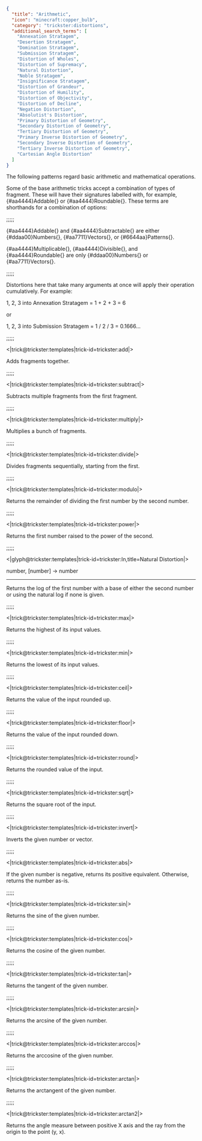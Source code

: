 ```json
{
  "title": "Arithmetic",
  "icon": "minecraft:copper_bulb",
  "category": "trickster:distortions",
  "additional_search_terms": [
    "Annexation Stratagem",
    "Desertion Stratagem",
    "Domination Stratagem",
    "Submission Stratagem",
    "Distortion of Wholes",
    "Distortion of Supremacy",
    "Natural Distortion",
    "Noble Stratagem",
    "Insignificance Stratagem",
    "Distortion of Grandeur",
    "Distortion of Humility",
    "Distortion of Objectivity",
    "Distortion of Decline",
    "Negation Distortion",
    "Absolutist's Distortion",
    "Primary Distortion of Geometry",
    "Secondary Distortion of Geometry",
    "Tertiary Distortion of Geometry",
    "Primary Inverse Distortion of Geometry",
    "Secondary Inverse Distortion of Geometry",
    "Tertiary Inverse Distortion of Geometry",
    "Cartesian Angle Distortion"
  ]
}
```

The following patterns regard basic arithmetic and mathematical operations.


Some of the base arithmetic tricks accept a combination of types of fragment. 
These will have their signatures labelled with, for example, {#aa4444}Addable{} or {#aa4444}Roundable{}.
These terms are shorthands for a combination of options:

;;;;;

{#aa4444}Addable{} and {#aa4444}Subtractable{} are either {#ddaa00}Numbers{}, {#aa7711}Vectors{}, or {#6644aa}Patterns{}.


{#aa4444}Multiplicable{}, {#aa4444}Divisible{}, and {#aa4444}Roundable{}
are only {#ddaa00}Numbers{} or {#aa7711}Vectors{}.

;;;;;

Distortions here that take many arguments at once will apply their operation cumulatively.
For example:


1, 2, 3 into Annexation Stratagem = 1 + 2 + 3 = 6


or


1, 2, 3 into Submission Stratagem = 1 / 2 / 3 = 0.1666...

;;;;;

<|trick@trickster:templates|trick-id=trickster:add|>

Adds fragments together.

;;;;;

<|trick@trickster:templates|trick-id=trickster:subtract|>

Subtracts multiple fragments from the first fragment.

;;;;;

<|trick@trickster:templates|trick-id=trickster:multiply|>

Multiplies a bunch of fragments.

;;;;;

<|trick@trickster:templates|trick-id=trickster:divide|>

Divides fragments sequentially, starting from the first.

;;;;;

<|trick@trickster:templates|trick-id=trickster:modulo|>

Returns the remainder of dividing the first number by the second number.

;;;;;

<|trick@trickster:templates|trick-id=trickster:power|>

Returns the first number raised to the power of the second.

;;;;;

<|glyph@trickster:templates|trick-id=trickster:ln,title=Natural Distortion|>

number, [number] -> number

---

Returns the log of the first number with a base of either the second number or using the natural log if none is given.

;;;;;

<|trick@trickster:templates|trick-id=trickster:max|>

Returns the highest of its input values.

;;;;;

<|trick@trickster:templates|trick-id=trickster:min|>

Returns the lowest of its input values.

;;;;;

<|trick@trickster:templates|trick-id=trickster:ceil|>

Returns the value of the input rounded up.

;;;;;

<|trick@trickster:templates|trick-id=trickster:floor|>

Returns the value of the input rounded down.

;;;;;

<|trick@trickster:templates|trick-id=trickster:round|>

Returns the rounded value of the input.

;;;;;

<|trick@trickster:templates|trick-id=trickster:sqrt|>

Returns the square root of the input.

;;;;;

<|trick@trickster:templates|trick-id=trickster:invert|>

Inverts the given number or vector.

;;;;;

<|trick@trickster:templates|trick-id=trickster:abs|>

If the given number is negative, returns its positive equivalent. Otherwise, returns the number as-is.

;;;;;

<|trick@trickster:templates|trick-id=trickster:sin|>

Returns the sine of the given number.

;;;;;

<|trick@trickster:templates|trick-id=trickster:cos|>

Returns the cosine of the given number.

;;;;;

<|trick@trickster:templates|trick-id=trickster:tan|>

Returns the tangent of the given number.

;;;;;

<|trick@trickster:templates|trick-id=trickster:arcsin|>

Returns the arcsine of the given number.

;;;;;

<|trick@trickster:templates|trick-id=trickster:arccos|>

Returns the arccosine of the given number.

;;;;;

<|trick@trickster:templates|trick-id=trickster:arctan|>

Returns the arctangent of the given number.

;;;;;

<|trick@trickster:templates|trick-id=trickster:arctan2|>

Returns the angle measure between positive X axis and the ray from the origin to the point (y, x).
